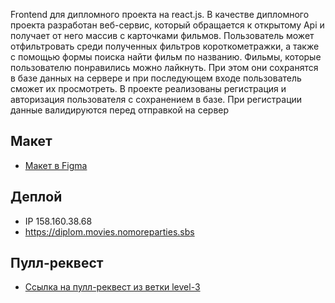 Frontend для дипломного проекта на react.js. В качестве дипломного проекта разработан веб-сервис, который обращается к открытому Api и получает от него массив с карточками фильмов. Пользователь может отфильтровать среди полученных фильтров короткометражки, а также с помощью формы поиска найти фильм по названию. Фильмы, которые пользователю понравились можно лайкнуть. При этом они сохранятся в базе данных на сервере и при последующем входе пользователь сможет их просмотреть. В проекте реализованы регистрация и авторизация пользователя с сохранением в базе. При регистрации данные валидируются перед отправкой на сервер


## Макет

* [Макет в Figma](https://drive.google.com/drive/folders/1na06wewB_0cUJH8bMCQBofzlZoxsYKBf?usp=sharing)

## Деплой

* IP 158.160.38.68
* https://diplom.movies.nomoreparties.sbs
## Пулл-реквест

* [Ссылка на пулл-реквест из ветки level-3](https://github.com/B0risov/movies-explorer-frontend-2/pull/1)
